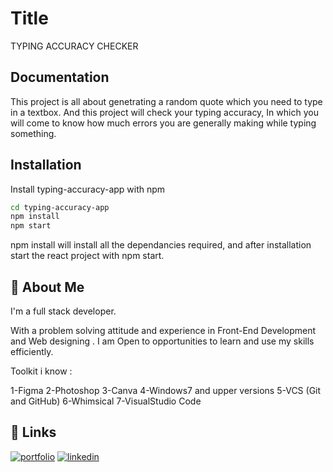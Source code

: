 
# Title 
TYPING ACCURACY CHECKER






## Documentation
This project is all about genetrating a random quote which you need to type in a textbox.
And this project will check your typing accuracy, In which you will come to know how much errors you are generally making while typing something.



## Installation

Install typing-accuracy-app with npm

```bash
cd typing-accuracy-app
npm install 
npm start

```

npm install will install all the dependancies required, and after installation start the react project with npm start.
    
## 🚀 About Me
I'm a full stack developer. 

With a problem solving attitude and experience in Front-End Development and Web designing . I am Open to opportunities to learn and use my skills efficiently.

Toolkit i know :

1-Figma
2-Photoshop
3-Canva
4-Windows7 and upper versions
5-VCS (Git and GitHub)
6-Whimsical
7-VisualStudio Code


## 🔗 Links
[![portfolio](https://img.shields.io/badge/my_portfolio-000?style=for-the-badge&logo=ko-fi&logoColor=white)](https://portfolio-ui-ux.vercel.app/)
[![linkedin](https://img.shields.io/badge/linkedin-0A66C2?style=for-the-badge&logo=linkedin&logoColor=white)](https://www.linkedin.com/in/pranab-patra77/)


